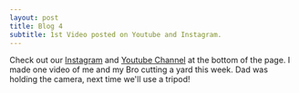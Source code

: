 ```yaml
---
layout: post
title: Blog 4
subtitle: 1st Video posted on Youtube and Instagram.
---
```


Check out our [Instagram](https://www.instagram.com/waikikibros209/) and [Youtube Channel](https://www.youtube.com/@waikikibros209) at the bottom of the page. I made one video of me and my Bro cutting a yard this week. Dad was holding the camera, next time we'll use a tripod!
